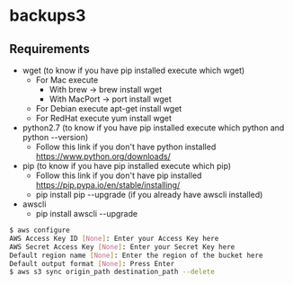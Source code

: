# backups3
## Requirements
* wget (to know if you have pip installed execute which wget)
  * For Mac execute
    * With brew -> brew install wget
    * With MacPort -> port install wget
  * For Debian execute apt-get install wget
  * For RedHat execute yum install wget
* python2.7 (to know if you have pip installed execute which python and python --version)
  * Follow this link if you don't have python installed https://www.python.org/downloads/
* pip (to know if you have pip installed execute which pip)
  * Follow this link if you don't have pip installed https://pip.pypa.io/en/stable/installing/
  * pip install pip --upgrade (if you already have awscli installed)
* awscli
  * pip install awscli --upgrade

```sh
$ aws configure
AWS Access Key ID [None]: Enter your Access Key here
AWS Secret Access Key [None]: Enter your Secret Key here
Default region name [None]: Enter the region of the bucket here
Default output format [None]: Press Enter
$ aws s3 sync origin_path destination_path --delete
```
